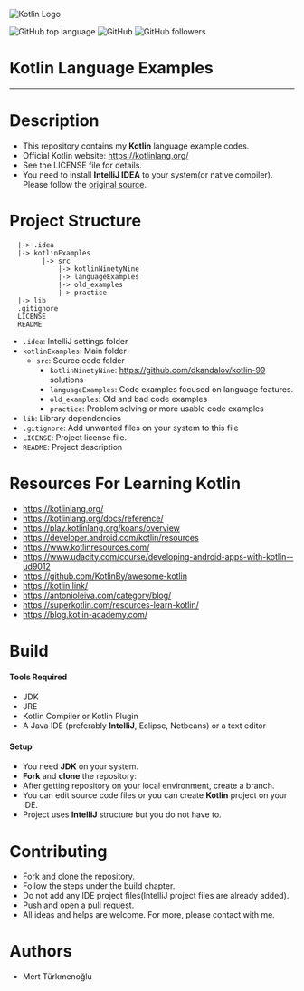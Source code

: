 ![Kotlin Logo](https://upload.wikimedia.org/wikipedia/commons/b/b5/Kotlin-logo.png)  

![GitHub top language](https://img.shields.io/github/languages/top/mertturkmenoglu/kotlin.svg?logo=Kotlin) ![GitHub](https://img.shields.io/github/license/mertturkmenoglu/kotlin.svg) ![GitHub followers](https://img.shields.io/github/followers/mertturkmenoglu.svg?style=social)
# Kotlin Language Examples
***
# Description
* This repository contains my **Kotlin** language example codes.
* Official Kotlin website: https://kotlinlang.org/
* See the LICENSE file for details.
* You need to install **IntelliJ IDEA** to your system(or native compiler). Please follow the [original source].
# Project Structure
```
  |-> .idea
  |-> kotlinExamples
        |-> src
            |-> kotlinNinetyNine
            |-> languageExamples
            |-> old_examples
            |-> practice
  |-> lib
  .gitignore
  LICENSE
  README
```
  * `.idea`: IntelliJ settings folder
  * `kotlinExamples`: Main folder
    * `src`: Source code folder
      * `kotlinNinetyNine`: https://github.com/dkandalov/kotlin-99 solutions
      * `languageExamples`: Code examples focused on language features.
      * `old_examples`: Old and bad code examples
      * `practice`: Problem solving or more usable code examples
  * `lib`: Library dependencies
  * `.gitignore`: Add unwanted files on your system to this file
  * `LICENSE`: Project license file.
  * `README`: Project description
# Resources For Learning Kotlin
* https://kotlinlang.org/
* https://kotlinlang.org/docs/reference/
* https://play.kotlinlang.org/koans/overview
* https://developer.android.com/kotlin/resources
* https://www.kotlinresources.com/
* https://www.udacity.com/course/developing-android-apps-with-kotlin--ud9012
* https://github.com/KotlinBy/awesome-kotlin
* https://kotlin.link/
* https://antonioleiva.com/category/blog/
* https://superkotlin.com/resources-learn-kotlin/
* https://blog.kotlin-academy.com/
# Build
#### Tools Required
* JDK
* JRE
* Kotlin Compiler or Kotlin Plugin
* A Java IDE (preferably **IntelliJ**, Eclipse, Netbeans) or a text editor
#### Setup
* You need **JDK** on your system.
* **Fork** and **clone** the repository:
* After getting repository on your local environment, create a branch.
* You can edit source code files or you can create **Kotlin** project on your IDE.
* Project uses **IntelliJ** structure but you do not have to.
# Contributing
* Fork and clone the repository.
* Follow the steps under the build chapter.
* Do not add any IDE project files(IntelliJ project files are already added).
* Push and open a pull request.
* All ideas and helps are welcome. For more, please contact with me.
# Authors
* Mert Türkmenoğlu

[original source]: https://kotlinlang.org/
